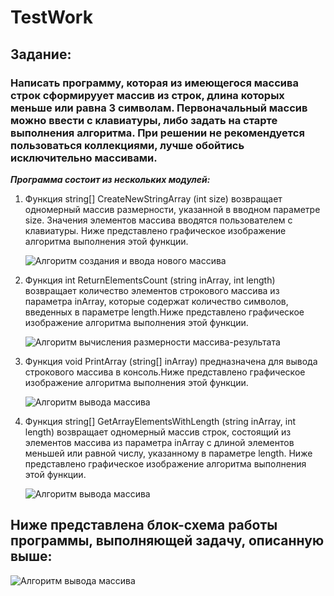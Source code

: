# TestWork

## Задание:

### Написать программу, которая из имеющегося массива строк сформируует массив из строк, длина которых меньше или равна 3 символам. Первоначальный массив можно ввести с клавиатуры, либо задать на старте выполнения алгоритма. При решении не рекомендуется пользоваться коллекциями, лучше обойтись исключительно массивами.

***Программа состоит из нескольких модулей:***

1. Функция string[] CreateNewStringArray (int size) возвращает одномерный массив размерности, указанной в вводном параметре size. Значения элементов массива вводятся пользователем с клавиатуры. Ниже представлено графическое изображение алгоритма выполнения этой функции.

    ![Алгоритм создания и ввода нового массива](/TestWork/images/CreateNewStringArray.jpg)

2. Функция int ReturnElementsCount (string inArray, int length) возвращает количество элементов строкового массива из параметра inArray, которые содержат количество символов, введенных в параметре length.Ниже представлено графическое изображение алгоритма выполнения этой функции.

    ![Алгоритм вычисления размерности массива-результата](/TestWork/images/ReturnElementsCount.JPG)

3. Функция void PrintArray (string[] inArray) предназначена для вывода строкового массива в консоль.Ниже представлено графическое изображение алгоритма выполнения этой функции.

    ![Алгоритм вывода массива](/TestWork/images/PrintArray.jpg)

4. Функция string[] GetArrayElementsWithLength (string inArray, int length) возвращает одномерный массив строк, состоящий из элементов массива из параметра inArray с длиной элементов меньшей или равной числу, указанному в параметре length. Ниже представлено графическое изображение алгоритма выполнения этой функции.

    ![Алгоритм вывода массива](/TestWork/images/GetArrayElementsWithLength.jpg)



## Ниже представлена блок-схема работы программы, выполняющей задачу, описанную выше:

![Алгоритм вывода массива](/TestWork/images/Main.jpg)
